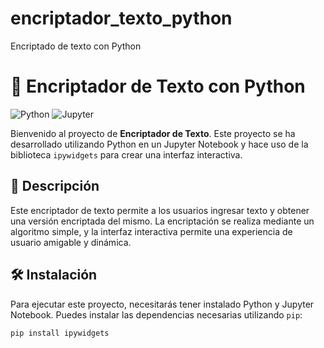 # encriptador_texto_python
Encriptado de texto con Python 
# 🔐 Encriptador de Texto con Python

![Python](https://img.shields.io/badge/Python-3.8%2B-blue)
![Jupyter](https://img.shields.io/badge/Jupyter-Notebook-orange)

Bienvenido al proyecto de **Encriptador de Texto**. Este proyecto se ha desarrollado utilizando Python en un Jupyter Notebook y hace uso de la biblioteca `ipywidgets` para crear una interfaz interactiva.

## 🚀 Descripción

Este encriptador de texto permite a los usuarios ingresar texto y obtener una versión encriptada del mismo. La encriptación se realiza mediante un algoritmo simple, y la interfaz interactiva permite una experiencia de usuario amigable y dinámica.

## 🛠️ Instalación

Para ejecutar este proyecto, necesitarás tener instalado Python y Jupyter Notebook. Puedes instalar las dependencias necesarias utilizando `pip`:

```bash
pip install ipywidgets
